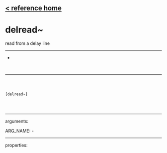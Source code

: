 [< reference home](index.html)
---

# delread~


read from a delay line

---

-
<br>


---


```



[delread~]


            
```

---
arguments:

ARG_NAME: -<br>

---
properties:


